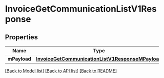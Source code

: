 # InvoiceGetCommunicationListV1Response

## Properties
Name | Type | Description | Notes
------------ | ------------- | ------------- | -------------
**mPayload** | [**InvoiceGetCommunicationListV1ResponseMPayload**](InvoiceGetCommunicationListV1ResponseMPayload.md) |  | 

[[Back to Model list]](../README.md#documentation-for-models) [[Back to API list]](../README.md#documentation-for-api-endpoints) [[Back to README]](../README.md)



